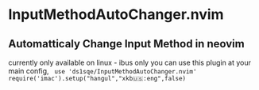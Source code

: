 # InputMethodAutoChanger.nvim
## Automatticaly Change Input Method in neovim

currently only available on linux - ibus only
you can use this plugin at your main config,
<code>
  use 'ds1sqe/InputMethodAutoChanger.nvim' </code>
<code>require('imac').setup("hangul","xkb:us::eng",false) </code>
